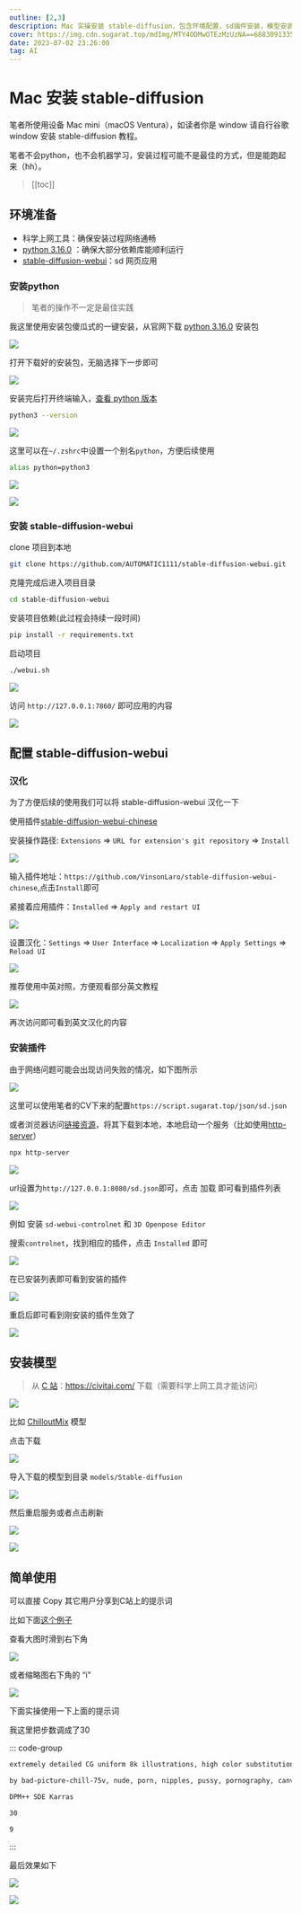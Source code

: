 ```yaml
---
outline: [2,3]
description: Mac 实操安装 stable-diffusion，包含环境配置，sd插件安装，模型安装等内容
cover: https://img.cdn.sugarat.top/mdImg/MTY4ODMwOTEzMzUzNA==688309133534
date: 2023-07-02 23:26:00
tag: AI
---
```

# Mac 安装 stable-diffusion

笔者所使用设备 Mac mini（macOS Ventura），如读者你是 window 请自行谷歌 window 安装 stable-diffusion 教程。

笔者不会python，也不会机器学习，安装过程可能不是最佳的方式，但是能跑起来（hh）。

>[[toc]]

## 环境准备
* 科学上网工具：确保安装过程网络通畅
* [python 3.16.0](https://www.python.org/downloads/release/python-3106/) ：确保大部分依赖库能顺利运行
* [stable-diffusion-webui](https://github.com/AUTOMATIC1111/stable-diffusion-webui)：sd 网页应用

### 安装python
>笔者的操作不一定是最佳实践

我这里使用安装包傻瓜式的一键安装，从官网下载 [python 3.16.0](https://www.python.org/downloads/release/python-3106/) 安装包

![](./mac-install/MTY4ODMwMDc3OTM2Mg==688300779362.png)

打开下载好的安装包，无脑选择下一步即可

![](./mac-install/MTY4ODMwMDgyMDQyMw==688300820423.png)

安装完后打开终端输入，[查看 python 版本](https://app.warp.dev/block/s9LVoqUBc12tgLXmwl1sQO)
```sh
python3 --version
```

![](./mac-install/MTY4ODMwMTAyODI2Nw==688301028267.png)

这里可以在`~/.zshrc`中设置一个别名`python`，方便后续使用
```sh
alias python=python3
```

![](./mac-install/MTY4ODMwMTEwMTgzNw==688301101837.png)

![](./mac-install/MTY4ODMwMTEzMjgzNQ==688301132835.png)

### 安装 stable-diffusion-webui

clone 项目到本地
```sh
git clone https://github.com/AUTOMATIC1111/stable-diffusion-webui.git
```
克隆完成后进入项目目录
```sh
cd stable-diffusion-webui
```

安装项目依赖(此过程会持续一段时间)
```sh
pip install -r requirements.txt
```

启动项目
```sh
./webui.sh
```

![](./mac-install/MTY4ODMwMTU4NTA0Mw==688301585043.png)

访问 `http://127.0.0.1:7860/` 即可应用的内容

![](./mac-install/MTY4ODMwMTY2MTk5MA==688301661990.png)

## 配置 stable-diffusion-webui
### 汉化
为了方便后续的使用我们可以将 stable-diffusion-webui 汉化一下

使用插件[stable-diffusion-webui-chinese](https://github.com/VinsonLaro/stable-diffusion-webui-chinese)

安装操作路径: `Extensions` => `URL for extension's git repository` => `Install`

![](./mac-install/MTY4ODMwMTc1ODg0MQ==688301758841.png)

输入插件地址：`https://github.com/VinsonLaro/stable-diffusion-webui-chinese`,点击`Install`即可

紧接着应用插件：`Installed` => `Apply and restart UI`

![](./mac-install/MTY4ODMwMTk0NTg4Nw==688301945887.png)

设置汉化：`Settings` => `User Interface` => `Localization` => `Apply Settings` => `Reload UI`

![](./mac-install/MTY4ODMwMjA5NjAwMQ==688302096001.png)

推荐使用中英对照，方便观看部分英文教程

![](./mac-install/MTY4ODMwMjM3MTAwNw==688302371007.png)

再次访问即可看到英文汉化的内容

### 安装插件

由于网络问题可能会出现访问失败的情况，如下图所示

![](./mac-install/MTY4ODMwMjQ0NDUwNg==688302444506.png)

这里可以使用笔者的CV下来的配置`https://script.sugarat.top/json/sd.json`

或者浏览器访问[链接资源](https://raw.githubusercontent.com/AUTOMATIC1111/stable-diffusion-webui-extensions/master/index.json)，将其下载到本地，本地启动一个服务（比如使用[http-server](https://www.npmjs.com/package/http-server)）

```sh
npx http-server
```

![](./mac-install/MTY4ODMwMjc3ODEzNg==688302778136.png)

url设置为`http://127.0.0.1:8080/sd.json`即可，点击 加载 即可看到插件列表

![](./mac-install/MTY4ODMwMzI4NTY5Mg==688303285692.png)

例如 安装 `sd-webui-controlnet` 和 `3D Openpose Editor`

搜索`controlnet`，找到相应的插件，点击 `Installed` 即可

![](./mac-install/MTY4ODMwNTU2NjA0Mw==688305566043.png)

在已安装列表即可看到安装的插件

![](./mac-install/MTY4ODMwNjIyOTMxNg==688306229316.png)

重启后即可看到刚安装的插件生效了

![](./mac-install/MTY4ODMwNjc4MzcxMg==688306783712.png)

## 安装模型
> 从 [C 站](https://civitai.com/)：https://civitai.com/ 下载（需要科学上网工具才能访问）

![](./mac-install/MTY4ODMwOTEzMzUzNA==688309133534.png)

比如 [ChilloutMix](https://civitai.com/models/6424?modelVersionId=11745) 模型

点击下载

![](./mac-install/MTY4ODMwOTI2NTU3Mg==688309265572.png)

导入下载的模型到目录 `models/Stable-diffusion`

![](./mac-install/MTY4ODMwOTUyMDk4MA==688309520980.png)

然后重启服务或者点击刷新

![](./mac-install/MTY4ODU3MDA2NDczNA==688570064734.png)

![](./mac-install/MTY4ODMwOTYxMDkyOA==688309610928.png)

## 简单使用

可以直接 Copy 其它用户分享到C站上的提示词

比如下面[这个例子](https://civitai.com/images/312507?period=AllTime&periodMode=published&sort=Newest&view=categories&modelVersionId=27828&modelId=23302&postId=79817)

查看大图时滑到右下角

![](./mac-install/MTY4ODMwOTg3ODUxOA==688309878518.png)

或者缩略图右下角的 “i”

![](./mac-install/MTY4ODMwOTkwMzgwOA==688309903808.png)

下面实操使用一下上面的提示词

我这里把步数调成了30

::: code-group
```txt [① 提示词]
extremely detailed CG uniform 8k illustrations, high color substitution, sketches graffiti art, illustrations photo, masterpiece, hyper detailed, best quality, ultra high res, high resolution, (intricate details), perfect lighting, best shadow, (graffiti wall:1.4), 1 girl, (extremely detailed face and eyes), (shiny big eyes), (shiny graffiti long hair:1.2), ((colorful)), ((colorful illustrations)), face focus, lip gloss, random eyes color,
```

```txt [② 反向提示词]
by bad-picture-chill-75v, nude, porn, nipples, pussy, pornography, canvas frame, cartoon, 3d, ((disfigured)), ((bad art)), ((deformed)),((extra limbs)),((close up)),((b&w)), wierd colors, blurry, (((duplicate))), ((morbid)), ((mutilated)), [out of frame], extra fingers, mutated hands, ((poorly drawn hands)), ((poorly drawn face)), (((mutation))), (((deformed))), ((ugly)), blurry, ((bad anatomy)), (((bad proportions))), ((extra limbs)), cloned face, (((disfigured))), out of frame, ugly, extra limbs, (bad anatomy), gross proportions, (malformed limbs), ((missing arms)), ((missing legs)), (((extra arms))), (((extra legs))), mutated hands, (fused fingers), (too many fingers), (((long neck))), Photoshop, video game, ugly, tiling, poorly drawn hands, poorly drawn feet, poorly drawn face, out of frame, mutation, mutated, extra limbs, extra legs, extra arms, disfigured, deformed, cross-eye, body out of frame, blurry, bad art, bad anatomy, 3d render, background blur, (blurred background),  (briefs), (triangle pants), watermark, astigmatism, scattered light, lens astigmatism, chest light, shiny boobs, glowing boobs, halo, fog, hazy,
```

```txt [③ 采样器]
DPM++ SDE Karras
```

```txt [④ 步数]
30
```

```txt [⑤ 引导系数]
9
```
:::

最后效果如下

![](./mac-install/MTY4ODMxMTAyMTY2Ng==688311021666.png)

![](./mac-install/MTY4ODMxMTI1MTEzNw==688311251137.png)

